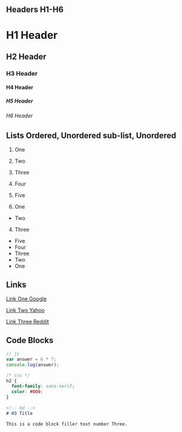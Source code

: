 
## Headers H1-H6

# H1 Header

## H2 Header

### H3 Header

#### H4 Header

##### H5 Header

###### H6 Header

## Lists Ordered, Unordered sub-list, Unordered

1. One
2. Two
3. Three
4. Four
5. Five


1. One
  * Two
4. Three


* Five
* Four
* Three
* Two
* One


## Links

[Link One Google](google.com)

[Link Two Yahoo](yahoo.com)

[Link Three Reddit](reddit.com)

## Code Blocks

```js
// js
var answer = 6 * 7;
console.log(answer);
```

```css
/* css */
h2 {
  font-family: sans-serif;
  color: #000;
}
```

```md
<!-- md -->
# H3 Title

This is a code block filler text number Three.
```
